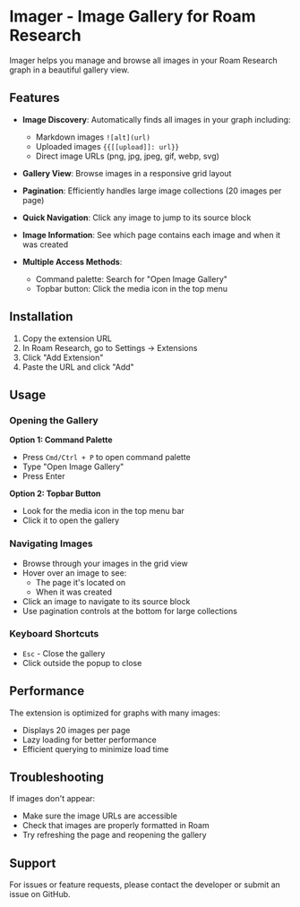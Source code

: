 # Imager - Image Gallery for Roam Research

Imager helps you manage and browse all images in your Roam Research graph in a beautiful gallery view.

## Features

- **Image Discovery**: Automatically finds all images in your graph including:
  - Markdown images `![alt](url)`
  - Uploaded images `{{[[upload]]: url}}`
  - Direct image URLs (png, jpg, jpeg, gif, webp, svg)
  
- **Gallery View**: Browse images in a responsive grid layout
- **Pagination**: Efficiently handles large image collections (20 images per page)
- **Quick Navigation**: Click any image to jump to its source block
- **Image Information**: See which page contains each image and when it was created
- **Multiple Access Methods**:
  - Command palette: Search for "Open Image Gallery"
  - Topbar button: Click the media icon in the top menu

## Installation

1. Copy the extension URL
2. In Roam Research, go to Settings → Extensions
3. Click "Add Extension"
4. Paste the URL and click "Add"

## Usage

### Opening the Gallery

**Option 1: Command Palette**
- Press `Cmd/Ctrl + P` to open command palette
- Type "Open Image Gallery"
- Press Enter

**Option 2: Topbar Button**
- Look for the media icon in the top menu bar
- Click it to open the gallery

### Navigating Images

- Browse through your images in the grid view
- Hover over an image to see:
  - The page it's located on
  - When it was created
- Click an image to navigate to its source block
- Use pagination controls at the bottom for large collections

### Keyboard Shortcuts

- `Esc` - Close the gallery
- Click outside the popup to close

## Performance

The extension is optimized for graphs with many images:
- Displays 20 images per page
- Lazy loading for better performance
- Efficient querying to minimize load time

## Troubleshooting

If images don't appear:
- Make sure the image URLs are accessible
- Check that images are properly formatted in Roam
- Try refreshing the page and reopening the gallery

## Support

For issues or feature requests, please contact the developer or submit an issue on GitHub.